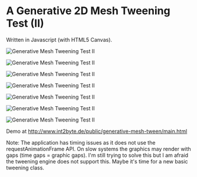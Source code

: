 A Generative 2D Mesh Tweening Test (II)
======================================

Written in Javascript (with HTML5 Canvas).


![Generative Mesh Tweening Test II](generative-mesh-tween-deviation-0.png)

![Generative Mesh Tweening Test II](generative-mesh-tween-deviation-0-1.png)

![Generative Mesh Tweening Test II](generative-mesh-tween-deviation-0-2.png)

![Generative Mesh Tweening Test II](generative-mesh-tween-deviation-0-3.png)

![Generative Mesh Tweening Test II](generative-mesh-tween-deviation-2-cubic.png)

![Generative Mesh Tweening Test II](generative-mesh-tween-random-0.png)

![Generative Mesh Tweening Test II](generative-mesh-tween-drag-centroid-0.png)


Demo at http://www.int2byte.de/public/generative-mesh-tween/main.html


Note: The application has timing issues as it does not use the requestAnimationFrame API.
      On slow systems the graphics may render with gaps (time gaps = graphic gaps).
      I'm still trying to solve this but I am afraid the tweening engine does not support
      this.
      Maybe it's time for a new basic tweening class.
      